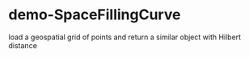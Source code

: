 # demo-SpaceFillingCurve
load a geospatial grid of points and return a similar object with Hilbert distance
